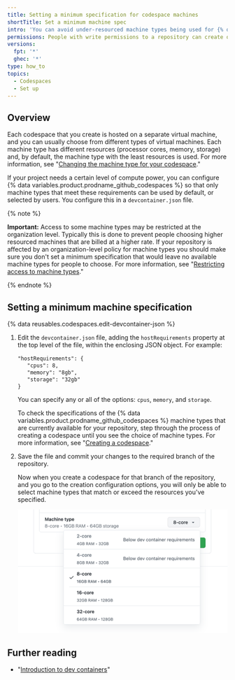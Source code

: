 ```yaml
---
title: Setting a minimum specification for codespace machines
shortTitle: Set a minimum machine spec
intro: 'You can avoid under-resourced machine types being used for {% data variables.product.prodname_github_codespaces %} for your repository.'
permissions: People with write permissions to a repository can create or edit the codespace configuration.
versions:
  fpt: '*'
  ghec: '*'
type: how_to
topics:
  - Codespaces
  - Set up
---
```


## Overview

Each codespace that you create is hosted on a separate virtual machine, and you can usually choose from different types of virtual machines. Each machine type has different resources (processor cores, memory, storage) and, by default, the machine type with the least resources is used. For more information, see "[Changing the machine type for your codespace](/codespaces/customizing-your-codespace/changing-the-machine-type-for-your-codespace#about-machine-types)."

If your project needs a certain level of compute power, you can configure {% data variables.product.prodname_github_codespaces %} so that only machine types that meet these requirements can be used by default, or selected by users. You configure this in a `devcontainer.json` file.

{% note %}

**Important:** Access to some machine types may be restricted at the organization level. Typically this is done to prevent people choosing higher resourced machines that are billed at a higher rate. If your repository is affected by an organization-level policy for machine types you should make sure you don't set a minimum specification that would leave no available machine types for people to choose. For more information, see "[Restricting access to machine types](/codespaces/managing-codespaces-for-your-organization/restricting-access-to-machine-types)."

{% endnote %}

## Setting a minimum machine specification

{% data reusables.codespaces.edit-devcontainer-json %}
1. Edit the `devcontainer.json` file, adding the `hostRequirements` property at the top level of the file, within the enclosing JSON object. For example:

   ```json{:copy}
   "hostRequirements": {
      "cpus": 8,
      "memory": "8gb",
      "storage": "32gb" 
   }
   ```

   You can specify any or all of the options: `cpus`, `memory`, and `storage`.
   
   To check the specifications of the {% data variables.product.prodname_github_codespaces %} machine types that are currently available for your repository, step through the process of creating a codespace until you see the choice of machine types. For more information, see "[Creating a codespace](/codespaces/developing-in-codespaces/creating-a-codespace#creating-a-codespace)."
   
1. Save the file and commit your changes to the required branch of the repository.

   Now when you create a codespace for that branch of the repository, and you go to the creation configuration options, you will only be able to select machine types that match or exceed the resources you've specified.

   ![Dialog box showing a limited choice of machine types](/assets/images/help/codespaces/machine-types-limited-choice.png)

## Further reading

- "[Introduction to dev containers](/codespaces/setting-up-your-project-for-codespaces/introduction-to-dev-containers)"

